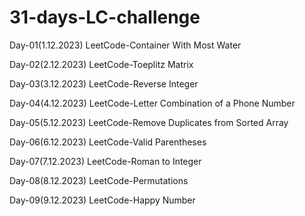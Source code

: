 # 31-days-LC-challenge

Day-01(1.12.2023)
LeetCode-Container With Most Water

Day-02(2.12.2023)
LeetCode-Toeplitz Matrix

Day-03(3.12.2023)
LeetCode-Reverse Integer

Day-04(4.12.2023)
LeetCode-Letter Combination of a Phone Number

Day-05(5.12.2023)
LeetCode-Remove Duplicates from Sorted Array

Day-06(6.12.2023)
LeetCode-Valid Parentheses

Day-07(7.12.2023)
LeetCode-Roman to Integer

Day-08(8.12.2023)
LeetCode-Permutations

Day-09(9.12.2023)
LeetCode-Happy Number
